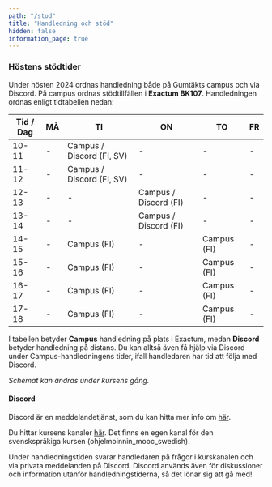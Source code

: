 ```yaml
---
path: "/stod"
title: "Handledning och stöd"
hidden: false
information_page: true
---
```


### Höstens stödtider

Under hösten 2024 ordnas handledning både på Gumtäkts campus och via Discord. På campus ordnas stödtillfällen i **Exactum BK107**. Handledningen ordnas enligt tidtabellen nedan:

| Tid / Dag | MÅ | TI | ON | TO | FR |
|-----|----|----|----|----|----|
| 10-11 | - | Campus / Discord (FI, SV) | - | - | - |
| 11-12 | - | Campus / Discord (FI, SV) | - | - | - |
| 12-13 | - | - | Campus / Discord (FI) | - | - |
| 13-14 | - | - | Campus / Discord (FI) | - | - |
| 14-15 | - | Campus (FI) | - | Campus (FI) | - |
| 15-16 | - | Campus (FI) | - | Campus (FI) | - |
| 16-17 | - | Campus (FI) | - | Campus (FI) | - |
| 17-18 | - | Campus (FI) | - | Campus (FI) | - |

I tabellen betyder **Campus** handledning på plats i Exactum, medan **Discord** betyder handledning på distans. Du kan alltså även få hjälp via Discord under Campus-handledningens tider, ifall handledaren har tid att följa med Discord.

*Schemat kan ändras under kursens gång.*

#### Discord

Discord är en meddelandetjänst, som du kan hitta mer info om [här](https://discord.com/).

Du hittar kursens kanaler [här](https://study.cs.helsinki.fi/discord/join/ohjelmoinnin_mooc). Det finns en egen kanal för den svenskspråkiga kursen (ohjelmoinnin_mooc_swedish).

Under handledningstiden svarar handledaren på frågor i kurskanalen och via privata meddelanden på Discord. Discord används även för diskussioner och information utanför handledningstiderna, så det lönar sig att gå med!

